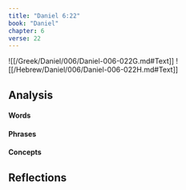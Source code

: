```yaml
---
title: "Daniel 6:22"
book: "Daniel"
chapter: 6
verse: 22
---
```

![[/Greek/Daniel/006/Daniel-006-022G.md#Text]]
![[/Hebrew/Daniel/006/Daniel-006-022H.md#Text]]

## Analysis

#### Words

#### Phrases

#### Concepts

## Reflections
